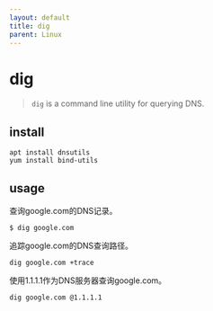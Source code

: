 ```yaml
---
layout: default
title: dig
parent: Linux
---
```


# dig

> `dig` is a command line utility for querying DNS.

## install

```shell
apt install dnsutils
yum install bind-utils
```

## usage

查询google.com的DNS记录。

```shell
$ dig google.com
```

追踪google.com的DNS查询路径。

```shell
dig google.com +trace
```

使用1.1.1.1作为DNS服务器查询google.com。

```shell
dig google.com @1.1.1.1
```